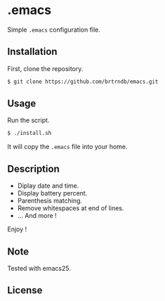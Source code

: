 # .emacs

Simple `.emacs` configuration file.

## Installation

First, clone the repository.

```sh
$ git clone https://github.com/brtrndb/emacs.git
```

## Usage

Run the script.

```sh
$ ./install.sh
```

It will copy the `.emacs` file into your home.

## Description

* Diplay date and time.
* Display battery percent.
* Parenthesis matching.
* Remove whitespaces at end of lines.
* ... And more !

Enjoy !

## Note

Tested with emacs25.

## License
